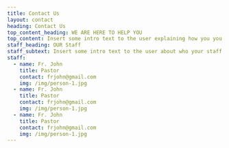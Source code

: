 ```yaml
---
title: Contact Us
layout: contact
heading: Contact Us
top_content_heading: WE ARE HERE TO HELP YOU
top_content: Insert some intro text to the user explaining how you you are here to help and welcome them in to your parish family and the family of the Church.
staff_heading: OUR Staff
staff_subtext: Insert some intro text to the user about who your staff is and how you work together to serve the parish.
staff:
  - name: Fr. John
    title: Pastor
    contact: frjohn@gmail.com
    img: /img/person-1.jpg
  - name: Fr. John
    title: Pastor
    contact: frjohn@gmail.com
    img: /img/person-1.jpg
  - name: Fr. John
    title: Pastor
    contact: frjohn@gmail.com
    img: /img/person-1.jpg    
---
```

